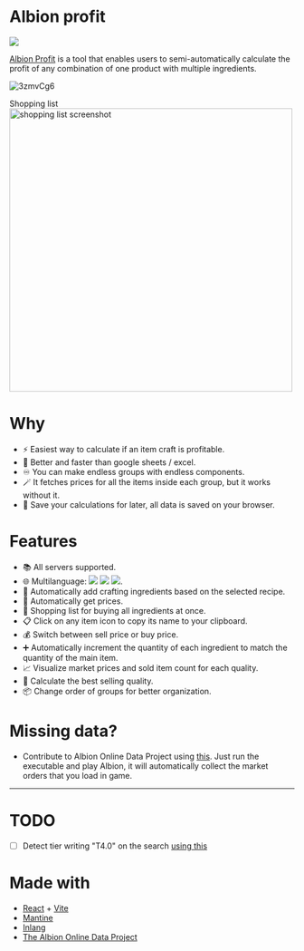 # Albion profit

![](https://img.shields.io/badge/up--npm-%20?style=flat&logo=rocket&logoColor=rgb(56%2C%20167%2C%20205)&label=updated%20with&color=rgb(74%2C%20100%2C%20206)&link=https%3A%2F%2Fgithub.com%2FIcaruk%2Fup-npm)

[Albion Profit](https://icaruk.github.io/albion-profit/) is a tool that enables users to semi-automatically calculate the profit of any combination of one product with multiple ingredients. 

![3zmvCg6](https://github.com/user-attachments/assets/22761220-9fc7-438c-a001-84ec4b5ead13)

Shopping list  
<img src="https://i.imgur.com/gTDmK2h.png" alt="shopping list screenshot" width="500"/>

# Why

- ⚡ Easiest way to calculate if an item craft is profitable.
- 🚀 Better and faster than google sheets / excel.
- ♾️ You can make endless groups with endless components.
- 🪄 It fetches prices for all the items inside each group, but it works without it.
- 💾 Save your calculations for later, all data is saved on your browser.

# Features

- 📚 All servers supported.
- 🌐 Multilanguage: ![](https://flagsapi.com/GB/flat/16.png) ![](https://flagsapi.com/ES/flat/16.png) ![](https://flagsapi.com/FR/flat/16.png).
- 🔨 Automatically add crafting ingredients based on the selected recipe.
- 🔄 Automatically get prices.
- 🛒 Shopping list for buying all ingredients at once.
- 📋 Click on any item icon to copy its name to your clipboard.
- 💰 Switch between sell price or buy price.
- ➕ Automatically increment the quantity of each ingredient to match the quantity of the main item.
- 📈 Visualize market prices and sold item count for each quality.
- 🎯 Calculate the best selling quality.
- 📦 Change order of groups for better organization.

# Missing data?

- Contribute to Albion Online Data Project using [this](https://www.albion-online-data.com/#player-information). Just run the executable and play Albion, it will automatically collect the market orders that you load in game.

---

# TODO

- [ ] Detect tier writing "T4.0" on the search [using this](https://mantine.dev/core/select/#options-filtering)


# Made with

- [React](https://react.dev) + [Vite](https://vitejs.dev)
- [Mantine](https://mantine.dev)
- [Inlang](https://inlang.com)
- [The Albion Online Data Project](https://www.albion-online-data.com)
